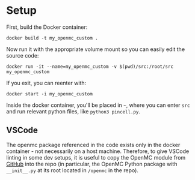 
# Setup

First, build the Docker container:

```
docker build -t my_openmc_custom .
```

Now run it with the appropriate volume mount so you can easily edit the source code:

```
docker run -it --name=my_openmc_custom -v $(pwd)/src:/root/src my_openmc_custom
```

If you exit, you can reenter with:

```
docker start -i my_openmc_custom
```

Inside the docker container, you'll be placed in `~`, where you can enter `src` and run relevant python files, like `python3 pincell.py`.

## VSCode

The openmc package referenced in the code exists only in the docker container - not necessarily on a host machine. Therefore, to give VSCode linting in some dev setups, it is useful to copy the OpenMC module from [GitHub](https://github.com/openmc-dev/openmc) into the repo (in particular, the OpenMC Python package with `__init__.py` at its root located in `/openmc` in the repo).
